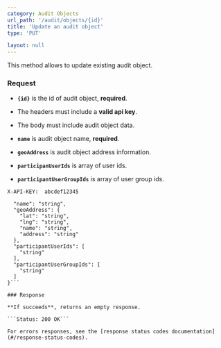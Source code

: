 ```yaml
---
category: Audit Objects
url_path: '/audit/objects/{id}'
title: 'Update an audit object'
type: 'PUT'

layout: null
---
```


This method allows to update existing audit object.

### Request

* **`{id}`** is the id of audit object, **required**.
* The headers must include a **valid api key**.

* The body must include audit object data.
* **`name`** is audit object name, **required**.
* **`geoAddress`** is audit object address information.
* **`participanUserIds`** is array of user ids.
* **`participantUserGroupIds`** is array of user group ids.

```X-API-KEY:  abcdef12345```

```{
  "name": "string",
  "geoAddress": {
    "lat": "string",
    "lng": "string",
    "name": "string",
    "address": "string"
  },
  "participantUserIds": [
    "string"
  ],
  "participantUserGroupIds": [
    "string"
  ]
}```

### Response

**If succeeds**, returns an empty response.

```Status: 200 OK```

For errors responses, see the [response status codes documentation](#/response-status-codes).

